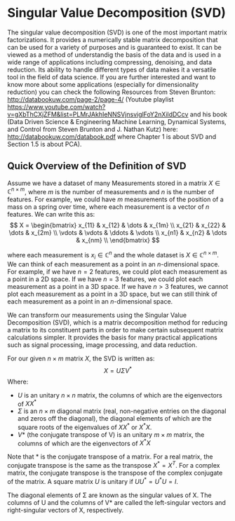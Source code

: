# Singular Value Decomposition (SVD) 

The singular value decomposition (SVD) is one of the most important matrix factorizations. It provides a numerically stable matrix decomposition that can be used for a variety of purposes and is guaranteed to exist. It can be viewed as a method of understandig the basis of the data and is used in a wide range of applications including compressing, denoising, and data reduction. Its ability to handle different types of data makes it a versatile tool in the field of data science. If you are further interested and want to know more about some applications (especially for dimensionality reduction) you can check the following Resources from Steven Brunton: http://databookuw.com/page-2/page-4/ (Youtube playlist https://www.youtube.com/watch?v=gXbThCXjZFM&list=PLMrJAkhIeNNSVjnsviglFoY2nXildDCcv and his book (Data Driven Science & Engineering Machine Learning, Dynamical Systems, and Control from Steven Brunton and J. Nathan Kutz) here: http://databookuw.com/databook.pdf where Chapter 1 is about SVD and Section 1.5 is about PCA). 

## Quick Overview of the Definition of SVD

Assume we have a dataset of many Measurements stored in a matrix $X \in \mathbb{C}^{n \times m}$, where $m$ is the number of measurements and $n$ is the number of features. For example, we could have $m$ measurements of the position of a mass on a spring over time, where each measurement is a vector of $n$ features. We can write this as:
$$ 
X = \begin{bmatrix}
x_{11} & x_{12} & \dots & x_{1m} \\
x_{21} & x_{22} & \dots & x_{2m} \\
\vdots & \vdots & \ddots & \vdots \\
x_{n1} & x_{n2} & \dots & x_{nm} \\
\end{bmatrix}
$$

where each measurement is $x_i \in \mathbb{C}^n$ and the whole dataset is $X \in \mathbb{C}^{n \times m}$. We can think of each measurement as a point in an $n$-dimensional space. For example, if we have $n=2$ features, we could plot each measurement as a point in a 2D space. If we have $n=3$ features, we could plot each measurement as a point in a 3D space. If we have $n>3$ features, we cannot plot each measurement as a point in a 3D space, but we can still think of each measurement as a point in an $n$-dimensional space. 

We can transform our measurements using the Singular Value Decomposition (SVD), which is a matrix decomposition method for reducing a matrix to its constituent parts in order to make certain subsequent matrix calculations simpler. It provides the basis for many practical applications such as signal processing, image processing, and data reduction.

For our given $n \times m$ matrix $X$, the SVD is written as:
$$
X = UΣV^*
$$
Where:
- $U$ is an unitary $n \times n$ matrix, the columns of which are the eigenvectors of $XX^*$
- $Σ$ is an $n \times m$ diagonal matrix (real, non-negative entries on the diagonal and zeros off the diagonal), the diagonal elements of which are the square roots of the eigenvalues of $XX^*$ or $X^*X$.
- $V*$ (the conjugate transpose of V) is an unitary $m \times m$ matrix, the columns of which are the eigenvectors of $X^*X$

Note that $*$ is the conjugate transpose of a matrix. For a real matrix, the conjugate transpose is the same as the transpose $X^* = X^T$. For a complex matrix, the conjugate transpose is the transpose of the complex conjugate of the matrix. A square matrix $U$ is unitary if $UU^* = U^*U = I$.

The diagonal elements of Σ are known as the singular values of X. The columns of U and the columns of V* are called the left-singular vectors and right-singular vectors of X, respectively.
